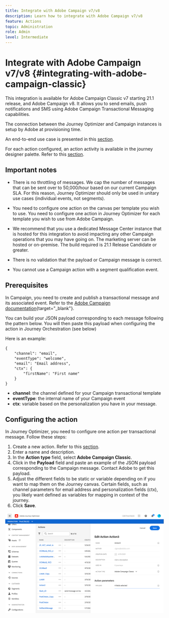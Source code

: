 ```yaml
---
title: Integrate with Adobe Campaign v7/v8
description: Learn how to integrate with Adobe Campaign v7/v8
feature: Actions
topic: Administration
role: Admin
level: Intermediate
---
```

# Integrate with Adobe Campaign v7/v8 {#integrating-with-adobe-campaign-classic}

This integration is available for Adobe Campaign Classic v7 starting 21.1 release, and Adobe Campaign v8. It allows you to send emails, push notifications and SMS using Adobe Campaign Transactional Messaging capabilities.

The connection between the Journey Optimizer and Campaign instances is setup by Adobe at provisioning time.

An end-to-end use case is presented in this [section](../building-journeys/campaign-classic-use-case.md).

For each action configured, an action activity is available in the journey designer palette. Refer to this [section](../building-journeys/using-adobe-campaign-classic.md).

## Important notes

* There is no throttling of messages. We cap the number of messages that can be sent over to 50,000/hour based on our current Campaign SLA. For this reason, Journey Optimizer should only be used in unitary use cases (individual events, not segments).

* You need to configure one action on the canvas per template you wish to use. You need to configure one action in Journey Optimizer for each template you wish to use from Adobe Campaign.

* We recommend that you use a dedicated Message Center instance that is hosted for this integration to avoid impacting any other Campaign operations that you may have going on. The marketing server can be hosted or on-premise. The build required is 21.1 Release Candidate or greater. 

* There is no validation that the payload or Campaign message is correct.

* You cannot use a Campaign action with a segment qualification event.

## Prerequisites

In Campaign, you need to create and publish a transactional message and its associated event. Refer to the [Adobe Campaign documentation](https://experienceleague.adobe.com/docs/campaign-classic/using/transactional-messaging/introduction/about-transactional-messaging.html#transactional-messaging){target="_blank"}.

You can build your JSON payload corresponding to each message following the pattern below. You will then paste this payload when configuring the action in Journey Orchestration (see below)

Here is an example:

```
{
    "channel": "email",
    "eventType": "welcome",
    "email": "Email address",
    "ctx": {
        "firstName": "First name"
    }
}
```

* **channel**: the channel defined for your Campaign transactional template
* **eventType**: the internal name of your Campaign event
* **ctx**: variable based on the personalization you have in your message. 

## Configuring the action

In Journey Optimizer, you need to configure one action per transactional message. Follow these steps:

1. Create a new action. Refer to this [section](../action/action.md).
1. Enter a name and description.
1. In the **Action type** field, select **Adobe Campaign Classic**.
1. Click in the **Payload** field and paste an example of the JSON payload corresponding to the Campaign message. Contact Adobe to get this payload.
1. Adjust the different fields to be static or variable depending on if you want to map them on the Journey canvas. Certain fields, such as channel parameters for email address and personalization fields (ctx), you likely want defined as variables for mapping in context of the journey.
1. Click **Save**.

![](../assets/accintegration1.png)


